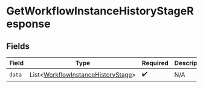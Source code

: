 # GetWorkflowInstanceHistoryStageResponse


## Fields

| Field                                                                                     | Type                                                                                      | Required                                                                                  | Description                                                                               |
| ----------------------------------------------------------------------------------------- | ----------------------------------------------------------------------------------------- | ----------------------------------------------------------------------------------------- | ----------------------------------------------------------------------------------------- |
| `data`                                                                                    | List<[WorkflowInstanceHistoryStage](../../models/shared/WorkflowInstanceHistoryStage.md)> | :heavy_check_mark:                                                                        | N/A                                                                                       |